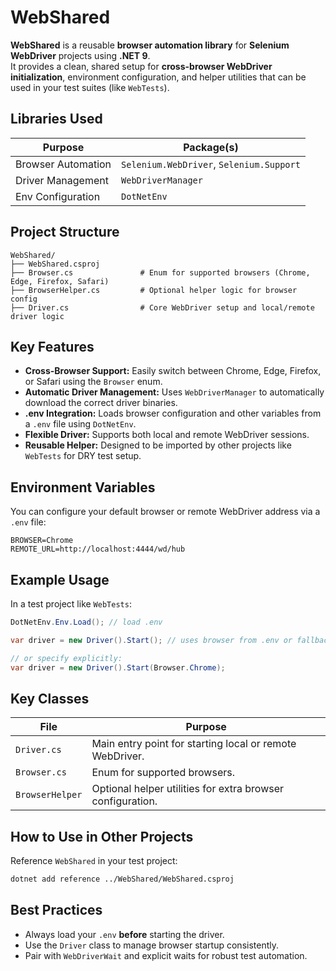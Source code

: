 # WebShared

**WebShared** is a reusable **browser automation library** for **Selenium WebDriver** projects using **.NET 9**.  
It provides a clean, shared setup for **cross-browser WebDriver initialization**, environment configuration, and helper utilities that can be used in your test suites (like `WebTests`).

## Libraries Used

| Purpose            | Package(s)                          |
|--------------------|-------------------------------------|
| Browser Automation | `Selenium.WebDriver`, `Selenium.Support` |
| Driver Management  | `WebDriverManager`                  |
| Env Configuration  | `DotNetEnv`                         |

## Project Structure

```
WebShared/
├── WebShared.csproj
├── Browser.cs               # Enum for supported browsers (Chrome, Edge, Firefox, Safari)
├── BrowserHelper.cs         # Optional helper logic for browser config
├── Driver.cs                # Core WebDriver setup and local/remote driver logic
```

## Key Features

- **Cross-Browser Support:** Easily switch between Chrome, Edge, Firefox, or Safari using the `Browser` enum.
- **Automatic Driver Management:** Uses `WebDriverManager` to automatically download the correct driver binaries.
- **.env Integration:** Loads browser configuration and other variables from a `.env` file using `DotNetEnv`.
- **Flexible Driver:** Supports both local and remote WebDriver sessions.
- **Reusable Helper:** Designed to be imported by other projects like `WebTests` for DRY test setup.

## Environment Variables

You can configure your default browser or remote WebDriver address via a `.env` file:

```env
BROWSER=Chrome
REMOTE_URL=http://localhost:4444/wd/hub
```

## Example Usage

In a test project like `WebTests`:

```csharp
DotNetEnv.Env.Load(); // load .env

var driver = new Driver().Start(); // uses browser from .env or fallback

// or specify explicitly:
var driver = new Driver().Start(Browser.Chrome);
```

## Key Classes

| File            | Purpose                                                      |
|-----------------|--------------------------------------------------------------|
| `Driver.cs`     | Main entry point for starting local or remote WebDriver.     |
| `Browser.cs`    | Enum for supported browsers.                                 |
| `BrowserHelper` | Optional helper utilities for extra browser configuration.   |


## How to Use in Other Projects

Reference `WebShared` in your test project:

```bash
dotnet add reference ../WebShared/WebShared.csproj
```

## Best Practices

- Always load your `.env` **before** starting the driver.
- Use the `Driver` class to manage browser startup consistently.
- Pair with `WebDriverWait` and explicit waits for robust test automation.
